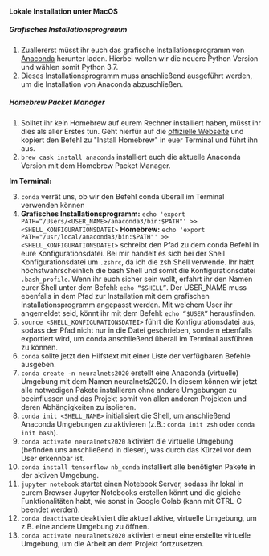 #### Lokale Installation unter MacOS

##### Grafisches Installationsprogramm
1. Zuallererst müsst ihr euch das grafische Installationsprogramm von [Anaconda][1] herunter laden. Hierbei wollen wir die neuere Python Version und wählen somit Python 3.7.
2. Dieses Installationsprogramm muss anschließend ausgeführt werden, um die Installation von Anaconda abzuschließen.

##### Homebrew Packet Manager

1. Solltet ihr kein Homebrew auf eurem Rechner installiert haben, müsst ihr dies als aller Erstes tun. Geht hierfür auf die [offizielle Webseite][2] und kopiert den Befehl zu "Install Homebrew" in euer Terminal und führt ihn aus.
2. `brew cask install anaconda` installiert euch die aktuelle Anaconda Version mit dem Homebrew Packet Manager.

**Im Terminal:**

3. `conda` verrät uns, ob wir den Befehl conda überall im Terminal verwenden können
4. **Grafisches Installationsprogramm:**
`echo 'export PATH=“/Users/<USER_NAME>/anaconda3/bin:$PATH"' >> <SHELL_KONFIGURATIONSDATEI>` **Homebrew:**
`echo 'export PATH="/usr/local/anaconda3/bin:$PATH"' >> <SHELL_KONFIGURATIONSDATEI>`  schreibt den Pfad zu dem conda Befehl in eure Konfigurationsdatei.
Bei mir handelt es sich bei der Shell Konfigurationsdatei um `.zshrc`, da ich die zsh Shell verwende. Ihr habt höchstwahrscheinlich die bash Shell und somit die Konfigurationsdatei `.bash_profile`. Wenn ihr euch sicher sein wollt, erfahrt ihr den Namen eurer Shell unter dem Befehl: `echo “$SHELL”`. Der USER_NAME muss ebenfalls in dem Pfad zur Installation mit dem grafischen Installationsprogramm angepasst werden. Mit welchem User ihr angemeldet seid, könnt ihr mit dem Befehl: `echo “$USER”` herausfinden.
5. `source <SHELL_KONFIGURATIONSDATEI>` führt die Konfigurationsdatei aus, sodass der Pfad nicht nur in die Datei geschrieben, sondern ebenfalls exportiert wird, um conda anschließend überall im Terminal ausführen zu können.
6. `conda` sollte jetzt den Hilfstext mit einer Liste der verfügbaren Befehle ausgeben.
7. `conda create -n neuralnets2020` erstellt eine Anaconda (virtuelle) Umgebung mit dem Namen neuralnets2020. In diesem können wir jetzt alle notwedigen Pakete installieren ohne andere Umgebungen zu beeinflussen und das Projekt somit von allen anderen Projekten und deren Abhängigkeiten zu isolieren.
8. `conda init <SHELL_NAME>` initialisiert die Shell, um anschließend Anaconda Umgebungen zu aktivieren (z.B.: `conda init zsh` oder `conda init bash`).
9. `conda activate neuralnets2020` aktiviert die virtuelle Umgebung (befinden uns anschließend in dieser), was durch das Kürzel vor dem User erkennbar ist.
10. `conda install tensorflow nb_conda` installiert alle benötigten Pakete in der aktiven Umgebung.
11. `jupyter notebook` startet einen Notebook Server, sodass ihr lokal in eurem Browser Jupyter Notebooks erstellen könnt und die gleiche Funktionalitäten habt, wie sonst in Google Colab (kann mit CTRL-C beendet werden).
12. `conda deactivate` deaktiviert die aktuell aktive, virtuelle Umgebung, um z.B. eine andere Umgebung zu öffnen.
13. `conda activate neuralnets2020` aktiviert erneut eine erstellte virtuelle Umgebung, um die Arbeit an dem Projekt fortzusetzen.



[1]: https://www.anaconda.com/distribution/
[2]: https://brew.sh/
